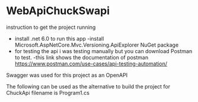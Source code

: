 # WebApiChuckSwapi
instruction to get the project running
- install .net 6.0 to run this app
-install Microsoft.AspNetCore.Mvc.Versioning.ApiExplorer NuGet package
- for testing the api  i was testing manually but you can download Postman to test.
-this link shows the documentation of postman https://www.postman.com/use-cases/api-testing-automation/

Swagger was used for this project as an OpenAPI


The following can be used as the alternative to build the project for ChuckApi
filename is Program1.cs

